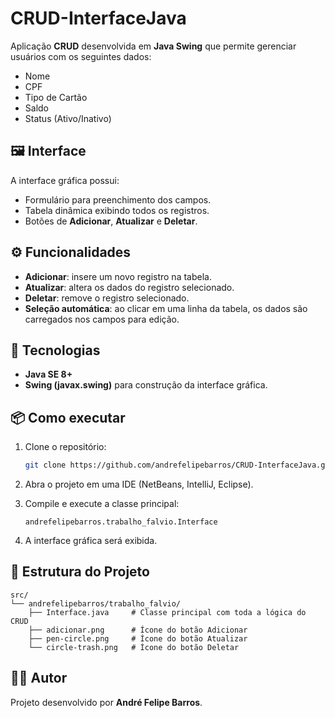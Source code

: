 
# CRUD-InterfaceJava

Aplicação **CRUD** desenvolvida em **Java Swing** que permite gerenciar usuários com os seguintes dados:

* Nome
* CPF
* Tipo de Cartão
* Saldo
* Status (Ativo/Inativo)

## 🖼️ Interface

A interface gráfica possui:

* Formulário para preenchimento dos campos.
* Tabela dinâmica exibindo todos os registros.
* Botões de **Adicionar**, **Atualizar** e **Deletar**.

## ⚙️ Funcionalidades

* **Adicionar**: insere um novo registro na tabela.
* **Atualizar**: altera os dados do registro selecionado.
* **Deletar**: remove o registro selecionado.
* **Seleção automática**: ao clicar em uma linha da tabela, os dados são carregados nos campos para edição.

## 🚀 Tecnologias

* **Java SE 8+**
* **Swing (javax.swing)** para construção da interface gráfica.

## 📦 Como executar

1. Clone o repositório:

   ```bash
   git clone https://github.com/andrefelipebarros/CRUD-InterfaceJava.git
   ```
2. Abra o projeto em uma IDE (NetBeans, IntelliJ, Eclipse).
3. Compile e execute a classe principal:

   ```
   andrefelipebarros.trabalho_falvio.Interface
   ```
4. A interface gráfica será exibida.

## 📂 Estrutura do Projeto

```
src/
└── andrefelipebarros/trabalho_falvio/
    ├── Interface.java     # Classe principal com toda a lógica do CRUD
    ├── adicionar.png      # Ícone do botão Adicionar
    ├── pen-circle.png     # Ícone do botão Atualizar
    └── circle-trash.png   # Ícone do botão Deletar
```

## 👨‍💻 Autor

Projeto desenvolvido por **André Felipe Barros**.
